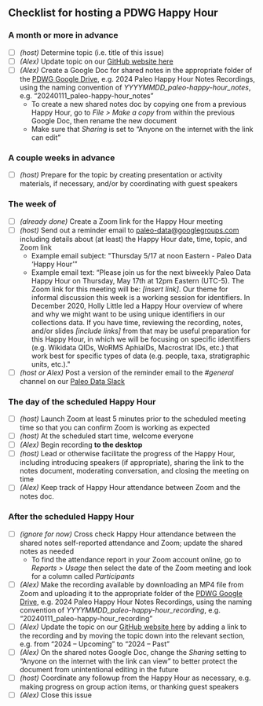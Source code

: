 ## Checklist for hosting a PDWG Happy Hour 

### A month or more in advance
- [ ] _(host)_ Determine topic (i.e. title of this issue)
- [ ] _(Alex)_ Update topic on our [GitHub website here](https://github.com/paleo-data/paleo-data.github.io/blob/main/happy-hours.md)
- [ ] _(Alex)_ Create a Google Doc for shared notes in the appropriate folder of the [PDWG Google Drive](https://drive.google.com/drive/folders/1UYyaRMMnQbgE_2FSiTdb4nLV8BAjyBz5?usp=sharing), e.g. 2024 Paleo Happy Hour Notes Recordings, using the naming convention of _YYYYMMDD_paleo-happy-hour_notes_, e.g. “20240111_paleo-happy-hour_notes”
    - To create a new shared notes doc by copying one from a previous Happy Hour, go to _File > Make a copy_ from within the previous Google Doc, then rename the new document
    - Make sure that _Sharing_ is set to “Anyone on the internet with the link can edit”

### A couple weeks in advance
- [ ] _(host)_ Prepare for the topic by creating presentation or activity materials, if necessary, and/or by coordinating with guest speakers

### The week of
- [ ] _(already done)_ Create a Zoom link for the Happy Hour meeting
- [ ] _(host)_ Send out a reminder email to paleo-data@googlegroups.com including details about (at least) the Happy Hour date, time, topic, and Zoom link
    - Example email subject: "Thursday 5/17 at noon Eastern - Paleo Data ‘Happy Hour’”
    - Example email text: “Please join us for the next biweekly Paleo Data Happy Hour on Thursday, May 17th at 12pm Eastern (UTC-5). The Zoom link for this meeting will be: _[insert link]_. Our theme for informal discussion this week is a working session for identifiers. In December 2020, Holly Little led a Happy Hour overview of where and why we might want to be using unique identifiers in our collections data. If you have time, reviewing the recording, notes, and/or slides _[include links]_ from that may be useful preparation for this Happy Hour, in which we will be focusing on specific identifiers (e.g. Wikidata QIDs, WoRMS AphiaIDs, Macrostrat IDs, etc.) that work best for specific types of data (e.g. people, taxa, stratigraphic units, etc.)."
- [ ] _(host or Alex)_ Post a version of the reminder email to the _#general_ channel on our [Paleo Data Slack](https://paleo-data.slack.com/home)

### The day of the scheduled Happy Hour
- [ ] _(host)_ Launch Zoom at least 5 minutes prior to the scheduled meeting time so that you can confirm Zoom is working as expected
- [ ] _(host)_ At the scheduled start time, welcome everyone
- [ ] _(Alex)_ Begin recording **to the desktop**
- [ ] _(host)_ Lead or otherwise facilitate the progress of the Happy Hour, including introducing speakers (if appropriate), sharing the link to the notes document, moderating conversation, and closing the meeting on time
- [ ] _(Alex)_ Keep track of Happy Hour attendance between Zoom and the notes doc.

### After the scheduled Happy Hour
- [ ] _(ignore for now)_ Cross check Happy Hour attendance between the shared notes self-reported attendance and Zoom; update the shared notes as needed
    - To find the attendance report in your Zoom account online, go to _Reports > Usage_ then select the date of the Zoom meeting and look for a column called _Participants_
- [ ] _(Alex)_ Make the recording available by downloading an MP4 file from Zoom and uploading it to the appropriate folder of the [PDWG Google Drive](https://drive.google.com/drive/folders/1UYyaRMMnQbgE_2FSiTdb4nLV8BAjyBz5?usp=sharing), e.g. 2024 Paleo Happy Hour Notes Recordings, using the naming convention of _YYYYMMDD_paleo-happy-hour_recording_, e.g. “20240111_paleo-happy-hour_recording”
- [ ] _(Alex)_ Update the topic on our [GitHub website here](https://github.com/paleo-data/paleo-data.github.io/blob/main/happy-hours.md) by adding a link to the recording and by moving the topic down into the relevant section, e.g. from “2024 – Upcoming” to “2024 – Past”
- [ ] _(Alex)_ On the shared notes Google Doc, change the _Sharing_ setting to “Anyone on the internet with the link can view” to better protect the document from unintentional editing in the future
- [ ] _(host)_ Coordinate any followup from the Happy Hour as necessary, e.g. making progress on group action items, or thanking guest speakers
- [ ] _(Alex)_ Close this issue
